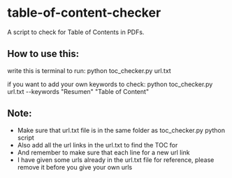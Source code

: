 # table-of-content-checker
A script to check for Table of Contents in PDFs.

## How to use this:
write this is terminal to run:
python toc_checker.py url.txt 

if you want to add your own keywords to check:
python toc_checker.py url.txt --keywords "Resumen" "Table of Content"

## Note:
- Make sure that url.txt file is in the same folder as toc_checker.py python script
- Also add all the url links in the url.txt to find the TOC for
- And remember to make sure that each line for a new url link
- I have given some urls already in the url.txt file for reference, please remove it before you give your own urls
